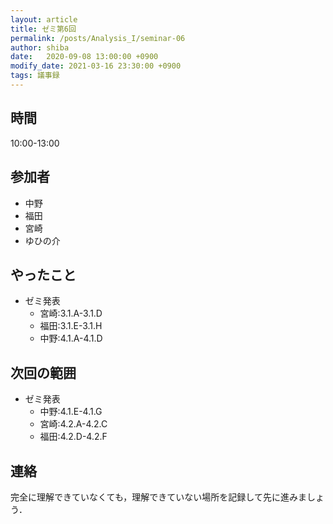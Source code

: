 ```yaml
---
layout: article
title: ゼミ第6回
permalink: /posts/Analysis_I/seminar-06
author: shiba
date:   2020-09-08 13:00:00 +0900
modify_date: 2021-03-16 23:30:00 +0900
tags: 議事録
---
```


## 時間

10:00-13:00

## 参加者

- 中野
- 福田
- 宮崎
- ゆひの介

## やったこと

- ゼミ発表
  - 宮崎:3.1.A-3.1.D
  - 福田:3.1.E-3.1.H
  - 中野:4.1.A-4.1.D

## 次回の範囲

- ゼミ発表
  - 中野:4.1.E-4.1.G
  - 宮崎:4.2.A-4.2.C
  - 福田:4.2.D-4.2.F

## 連絡

完全に理解できていなくても，理解できていない場所を記録して先に進みましょう．
